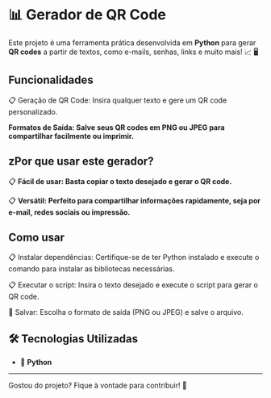 # 📊 Gerador de QR Code
Este projeto é uma ferramenta prática desenvolvida em **Python** para gerar **QR codes** a partir de textos, como e-mails, senhas, links e muito mais! 📈 🖥️

## Funcionalidades
📋 Geração de QR Code: Insira qualquer texto e gere um QR code personalizado.

**Formatos de Saída: Salve seus QR codes em PNG ou JPEG para compartilhar facilmente ou imprimir.**

## zPor que usar este gerador?
📋 **Fácil de usar: Basta copiar o texto desejado e gerar o QR code.**

📋 **Versátil: Perfeito para compartilhar informações rapidamente, seja por e-mail, redes sociais ou impressão.**

## Como usar
📋 Instalar dependências: Certifique-se de ter Python instalado e execute o comando para instalar as bibliotecas necessárias.

📋 Executar o script: Insira o texto desejado e execute o script para gerar o QR code.

💾 Salvar: Escolha o formato de saída (PNG ou JPEG) e salve o arquivo.

## 🛠️ Tecnologias Utilizadas  
- 🐍 **Python**  

---

Gostou do projeto? Fique à vontade para contribuir! 💙

